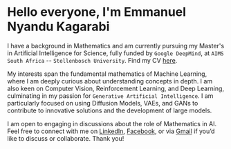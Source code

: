# Hello everyone, I'm Emmanuel Nyandu Kagarabi

I have a  background in Mathematics and am currently pursuing my Master's in Artificial Intelligence for Science, fully funded by `Google DeepMind`, at `AIMS South Africa` -- `Stellenbosch University`. Find my CV [here](https://github.com/emmanuelnyandukagarabi/Curriculum-Vitae).

My interests span the fundamental mathematics of Machine Learning, where I am deeply curious about understanding concepts in depth. I am also keen on Computer Vision, Reinforcement Learning, and Deep Learning, culminating in my passion for `Generative Artificial Intelligence`. I am particularly focused on using Diffusion Models, VAEs, and GANs to contribute to innovative solutions and the development of large models.

I am open to engaging in discussions about the role of Mathematics in AI. Feel free to connect with me on [LinkedIn](https://www.linkedin.com/in/emmanuel-nyandu-kagarabi-5410a4304/), [Facebook](https://www.facebook.com/emmanuel.kagarabi), or via [Gmail](emmanuelnk@aims.ac.za) if you’d like to discuss or collaborate. Thank you!

